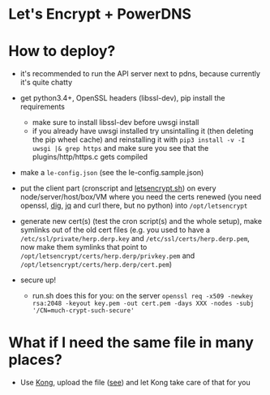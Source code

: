 # Let's Encrypt + PowerDNS

# How to deploy?

* it's recommended to run the API server next to pdns, because currently it's quite chatty
* get python3.4+, OpenSSL headers (libssl-dev), pip install the requirements
    * make sure to install libssl-dev before uwsgi install
    * if you already have uwsgi installed try unsintalling it (then deleting the pip wheel cache) and reinstalling it with `pip3 install -v -I uwsgi |& grep https` and make sure you see that the plugins/http/https.c gets compiled
* make a `le-config.json` (see the le-config.sample.json)


* put the client part (cronscript and [letsencrypt.sh](https://github.com/lukas2511/letsencrypt.sh/blob/master/letsencrypt.sh)) on every node/server/host/box/VM where you need the certs renewed (you need openssl, [dig](https://github.com/sequenceiq/docker-alpine-dig/releases), [jq](http://stedolan.github.io/jq/download/) and curl there, but no python) into `/opt/letsencrypt`
* generate new cert(s) (test the cron script(s) and the whole setup), make symlinks out of the old cert files (e.g. you used to have a `/etc/ssl/private/herp.derp.key` and `/etc/ssl/certs/herp.derp.pem`, now make them symlinks that point to `/opt/letsencrypt/certs/herp.derp/privkey.pem` and `/opt/letsencrypt/certs/herp.derp/cert.pem`)
* secure up!
    * run.sh does this for you: on the server `openssl req -x509 -newkey rsa:2048 -keyout key.pem -out cert.pem -days XXX -nodes -subj '/CN=much-crypt-such-secure'`

# What if I need the same file in many places?

* Use [Kong](https://github.com/mashape/kong), upload the file ([see](https://getkong.org/plugins/ssl/)) and let Kong take care of that for you
